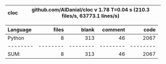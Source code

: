 cloc|github.com/AlDanial/cloc v 1.78  T=0.04 s (210.3 files/s, 63773.1 lines/s)
--- | ---

Language|files|blank|comment|code
:-------|-------:|-------:|-------:|-------:
Python|8|313|46|2067
--------|--------|--------|--------|--------
SUM:|8|313|46|2067
